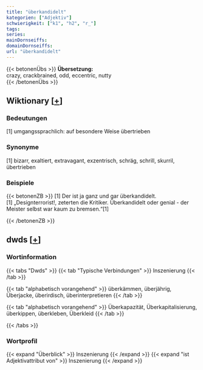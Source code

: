 ```yaml
---
title: "überkandidelt"
kategorien: ["Adjektiv"]
schwierigkeit: ["k1", "h2", "r_"]
tags:
series:
mainDornseiffs:
domainDornseiffs:
url: "überkandidelt"
---
```


{{< betonenÜbs >}}
**Übersetzung:**  
crazy, crackbrained, odd, eccentric, nutty  
{{< /betonenÜbs >}}

## Wiktionary [[+](https://de.wiktionary.org/wiki/überkandidelt)]

### Bedeutungen
[1] umgangssprachlich: auf besondere Weise übertrieben  

### Synonyme
[1] bizarr, exaltiert, extravagant, exzentrisch, schräg, schrill, skurril, übertrieben  

### Beispiele
{{< betonenZB >}}
[1] Der ist ja ganz und gar überkandidelt.  
[1] „Designterrorist!, zeterten die Kritiker. Überkandidelt oder genial - der Meister selbst war kaum zu bremsen.“[1]  

{{< /betonenZB >}}


## dwds [[+](https://www.dwds.de/wb/überkandidelt)]

### Wortinformation
{{< tabs "Dwds" >}}
{{< tab "Typische Verbindungen" >}}
Inszenierung
{{< /tab >}}

{{< tab "alphabetisch vorangehend" >}}
überkämmen, überjährig, Überjacke, überirdisch, überinterpretieren
{{< /tab >}}

{{< tab "alphabetisch vorangehend" >}}
Überkapazität, Überkapitalisierung, überkippen, überkleben, Überkleid
{{< /tab >}}

{{< /tabs >}}

### Wortprofil
{{< expand "Überblick" >}} Inszenierung {{< /expand >}}
{{< expand "ist Adjektivattribut von" >}} Inszenierung {{< /expand >}}

